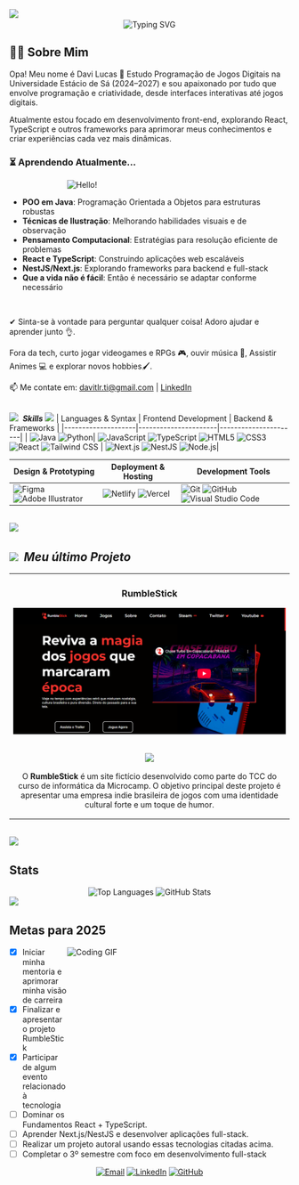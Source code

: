 <img src="https://user-images.githubusercontent.com/73097560/115834477-dbab4500-a447-11eb-908a-139a6edaec5c.gif">
<div align="center">
  <img src="https://readme-typing-svg.herokuapp.com?font=Fira+Code&size=40&center=true&vCenter=true&width=1200&lines=Olá!;Meu+nome+é+Davi+Lucas;Front-end+Developer;3º+Semestre+em+Programação+De+Jogos+Digitais;Criando+Experiências+Únicas;Bem-Vindo+ao+meu+Perfil!&color=F4F4F4&background=0D1117" alt="Typing SVG" />
</div>

## 🧑‍💻 Sobre Mim
Opa! Meu nome é Davi Lucas 👋
Estudo Programação de Jogos Digitais na Universidade Estácio de Sá (2024–2027) e sou apaixonado por tudo que envolve programação e criatividade, desde interfaces interativas até jogos digitais.

Atualmente estou focado em desenvolvimento front-end, explorando React, TypeScript e outros frameworks para aprimorar meus conhecimentos e criar experiências cada vez mais dinâmicas.

### ⏳ Aprendendo Atualmente...
<img align="right" width=400px alt="Hello!" src="https://media3.giphy.com/media/v1.Y2lkPTc5MGI3NjExeHR0cmEzcGJ0cHJzM3o5cjRzOTFzYTQzZ2NwZDlnemh2ZjU2YTUxeSZlcD12MV9pbnRlcm5hbF9naWZfYnlfaWQmY3Q9Zw/jShXX4P8sQIn7fF3UO/giphy.gif"/>

<br>

- **POO em Java**: Programação Orientada a Objetos para estruturas robustas
- **Técnicas de Ilustração**: Melhorando habilidades visuais e de observação
- **Pensamento Computacional**: Estratégias para resolução eficiente de problemas
- **React e TypeScript**: Construindo aplicações web escaláveis
- **NestJS/Next.js**: Explorando frameworks para backend e full-stack
- **Que a vida não é fácil**: Então é necessário se adaptar conforme necessário

<br>

<p> ✔ Sinta-se à vontade para perguntar qualquer coisa! Adoro ajudar e aprender junto 👌.</p>
<p> Fora da tech, curto jogar videogames e RPGs 🎮, ouvir música 🎵,  Assistir Animes 💻 e explorar novos hobbies🖌️.</p>
📫 Me contate em: <a href="mailto:davitlr.ti@gmail.com">davitlr.ti@gmail.com</a> | <a href="https://www.linkedin.com/in/davitlr/">LinkedIn</a>
<br>
<br>

<img src="https://media2.giphy.com/media/QssGEmpkyEOhBCb7e1/giphy.gif?cid=ecf05e47a0n3gi1bfqntqmob8g9aid1oyj2wr3ds3mg700bl&rid=giphy.gif" width ="30">&nbsp; **_Skills_**
<img src="https://user-images.githubusercontent.com/73097560/115834477-dbab4500-a447-11eb-908a-139a6edaec5c.gif">
| Languages & Syntax | Frontend Development | Backend & Frameworks |
|--------------------|----------------------|----------------------|
| ![Java](https://img.shields.io/badge/java-%23ED8B00.svg?style=for-the-badge&logo=openjdk&logoColor=white) ![Python](https://img.shields.io/badge/python-3670A0?style=for-the-badge&logo=python&logoColor=ffdd54)| ![JavaScript](https://img.shields.io/badge/JavaScript-F7DF1E?style=for-the-badge&logo=JavaScript&logoColor=white) ![TypeScript](https://img.shields.io/badge/typescript-%23007ACC.svg?style=for-the-badge&logo=typescript&logoColor=white) ![HTML5](https://img.shields.io/badge/html5-%23E34F26.svg?style=for-the-badge&logo=html5&logoColor=white) ![CSS3](https://img.shields.io/badge/css3-%231572B6.svg?style=for-the-badge&logo=css3&logoColor=white) ![React](https://img.shields.io/badge/react-%2320232a.svg?style=for-the-badge&logo=react&logoColor=%2361DAFB) ![Tailwind CSS](https://img.shields.io/badge/Tailwind_CSS-38B2AC?style=for-the-badge&logo=tailwind-css&logoColor=white) | ![Next.js](https://img.shields.io/badge/Next.js-000000?style=for-the-badge&logo=next.js&logoColor=white) ![NestJS](https://img.shields.io/badge/NestJS-E0234E?style=for-the-badge&logo=nestjs&logoColor=white) ![Node.js](https://img.shields.io/badge/Node.js-43853D?style=for-the-badge&logo=node.js&logoColor=white)|

| Design & Prototyping | Deployment & Hosting | Development Tools |
|--------------------|----------------------|----------------------|
| ![Figma](https://img.shields.io/badge/figma-%23F24E1E.svg?style=for-the-badge&logo=figma&logoColor=white) ![Adobe Illustrator](https://img.shields.io/badge/Adobe%20Illustrator-310000?style=for-the-badge&logo=Adobe%20Illustrator&logoColor=FF9A00) | ![Netlify](https://img.shields.io/badge/Netlify-00C7B7?style=for-the-badge&logo=netlify&logoColor=white) ![Vercel](https://img.shields.io/badge/Vercel-000000?style=for-the-badge&logo=vercel&logoColor=white) | ![Git](https://img.shields.io/badge/GIT-E44C30?style=for-the-badge&logo=git&logoColor=white) ![GitHub](https://img.shields.io/badge/github-%23121011.svg?style=for-the-badge&logo=github&logoColor=white) ![Visual Studio Code](https://img.shields.io/badge/Visual%20Studio%20Code-0078d7.svg?style=for-the-badge&logo=visual-studio-code&logoColor=white) |

<br>
<img src="https://user-images.githubusercontent.com/73097560/115834477-dbab4500-a447-11eb-908a-139a6edaec5c.gif">

## <img src="https://media.giphy.com/media/WUlplcMpOCEmTGBtBW/giphy.gif" width="35">&nbsp; **_Meu último Projeto_**

<table>
  <tr>
    <td width="50%">
      <h3 align="center">RumbleStick</h3>
      <div align="center">
        <a href="https://github.com/Davi-Tlr/RumbleStick" target="_blank">
          <img src="https://github.com/Davi-Tlr/RumbleStick/raw/main/screenshots/hero.png" width="500" style="object-fit: cover;" alt="RumbleStick">
        </a>
        <p>
          <a href="https://github.com/Davi-Tlr/RumbleStick?tab=readme-ov-file#projeto-rumblestick" target="_blank">
            <br>
            <img src="https://img.shields.io/badge/CÓDIGO-ff9?style=for-the-badge&logo=github&logoColor=red&color=black">
          </a>
        </p>
        <p>O <strong>RumbleStick</strong> é um site fictício desenvolvido como parte do TCC do curso de informática da Microcamp. O objetivo principal deste projeto é apresentar uma empresa indie brasileira de jogos com uma identidade cultural forte e um toque de humor.
</p>
      </div>
    </td>
  </tr>
</table>
<br>
<img src="https://user-images.githubusercontent.com/73097560/115834477-dbab4500-a447-11eb-908a-139a6edaec5c.gif">

## Stats

<div align="center">
  <img src="https://github-readme-stats.vercel.app/api/top-langs/?username=Davi-Tlr&layout=compact&theme=tokyonight&hide_border=true&bg_color=0D1117&title_color=58A6FF&text_color=8B949E&border_color=30363D&custom_title=Most%20Used%20Languages" alt="Top Languages" /> 
    
  <img src="https://github-readme-stats.vercel.app/api?username=Davi-Tlr&show_icons=true&theme=tokyonight&hide_border=true&bg_color=0D1117&title_color=58A6FF&icon_color=58A6FF&text_color=8B949E&border_color=30363D&custom_title=Davi%27s%20GitHub%20Stats" alt="GitHub Stats" />
  </div>

<img src="https://user-images.githubusercontent.com/73097560/115834477-dbab4500-a447-11eb-908a-139a6edaec5c.gif">

## Metas para 2025
  <img align="right" src="https://user-images.githubusercontent.com/74038190/212750996-938b257b-266c-45a7-9af7-655341c0f58b.gif" alt="Coding GIF" width="400" height="300" />
  
- [X] Iniciar minha mentoria e aprimorar minha visão de carreira
- [X] Finalizar e apresentar o projeto RumbleStick
- [X] Participar de algum evento relacionado à tecnologia
- [ ] Dominar os Fundamentos React + TypeScript.
- [ ] Aprender Next.js/NestJS e desenvolver aplicações full-stack.
- [ ] Realizar um projeto autoral usando essas tecnologias citadas acima.
- [ ] Completar o 3º semestre com foco em desenvolvimento full-stack

<div align="center">
  
  <a href="mailto:davitlr.ti@gmail.com"><img src="https://img.shields.io/badge/Email-D14836?style=for-the-badge&logo=gmail&logoColor=white" alt="Email"></a>
  <a href="https://www.linkedin.com/in/davitlr/"><img src="https://img.shields.io/badge/LinkedIn-0077B5?style=for-the-badge&logo=linkedin&logoColor=white" alt="LinkedIn"></a>
  <a href="https://github.com/Davi-Tlr/"><img src="https://img.shields.io/badge/GitHub-181717?style=for-the-badge&logo=github&logoColor=white" alt="GitHub"></a>
</div>
